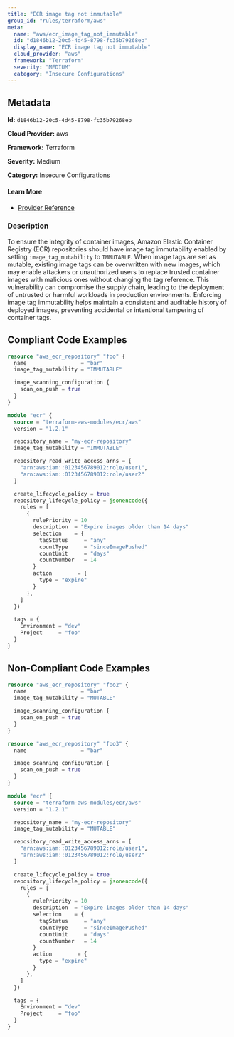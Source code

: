```yaml
---
title: "ECR image tag not immutable"
group_id: "rules/terraform/aws"
meta:
  name: "aws/ecr_image_tag_not_immutable"
  id: "d1846b12-20c5-4d45-8798-fc35b79268eb"
  display_name: "ECR image tag not immutable"
  cloud_provider: "aws"
  framework: "Terraform"
  severity: "MEDIUM"
  category: "Insecure Configurations"
---
```

## Metadata

**Id:** `d1846b12-20c5-4d45-8798-fc35b79268eb`

**Cloud Provider:** aws

**Framework:** Terraform

**Severity:** Medium

**Category:** Insecure Configurations

#### Learn More

 - [Provider Reference](https://registry.terraform.io/providers/hashicorp/aws/latest/docs/resources/ecr_repository)

### Description

 To ensure the integrity of container images, Amazon Elastic Container Registry (ECR) repositories should have image tag immutability enabled by setting `image_tag_mutability` to `IMMUTABLE`. When image tags are set as mutable, existing image tags can be overwritten with new images, which may enable attackers or unauthorized users to replace trusted container images with malicious ones without changing the tag reference. This vulnerability can compromise the supply chain, leading to the deployment of untrusted or harmful workloads in production environments. Enforcing image tag immutability helps maintain a consistent and auditable history of deployed images, preventing accidental or intentional tampering of container tags.


## Compliant Code Examples
```terraform
resource "aws_ecr_repository" "foo" {
  name                 = "bar"
  image_tag_mutability = "IMMUTABLE"

  image_scanning_configuration {
    scan_on_push = true
  }
}

```

```terraform
module "ecr" {
  source = "terraform-aws-modules/ecr/aws"
  version = "1.2.1"

  repository_name = "my-ecr-repository"
  image_tag_mutability = "IMMUTABLE"

  repository_read_write_access_arns = [
    "arn:aws:iam::0123456789012:role/user1",
    "arn:aws:iam::0123456789012:role/user2"
  ]

  create_lifecycle_policy = true
  repository_lifecycle_policy = jsonencode({
    rules = [
      {
        rulePriority = 10
        description  = "Expire images older than 14 days"
        selection    = {
          tagStatus     = "any"
          countType     = "sinceImagePushed"
          countUnit     = "days"
          countNumber   = 14
        }
        action        = {
          type = "expire"
        }
      },
    ]
  })

  tags = {
    Environment = "dev"
    Project     = "foo"
  }
}
```
## Non-Compliant Code Examples
```terraform
resource "aws_ecr_repository" "foo2" {
  name                 = "bar"
  image_tag_mutability = "MUTABLE"

  image_scanning_configuration {
    scan_on_push = true
  }
}

resource "aws_ecr_repository" "foo3" {
  name                 = "bar"

  image_scanning_configuration {
    scan_on_push = true
  }
}

```

```terraform
module "ecr" {
  source = "terraform-aws-modules/ecr/aws"
  version = "1.2.1"

  repository_name = "my-ecr-repository"
  image_tag_mutability = "MUTABLE"

  repository_read_write_access_arns = [
    "arn:aws:iam::0123456789012:role/user1",
    "arn:aws:iam::0123456789012:role/user2"
  ]

  create_lifecycle_policy = true
  repository_lifecycle_policy = jsonencode({
    rules = [
      {
        rulePriority = 10
        description  = "Expire images older than 14 days"
        selection    = {
          tagStatus     = "any"
          countType     = "sinceImagePushed"
          countUnit     = "days"
          countNumber   = 14
        }
        action        = {
          type = "expire"
        }
      },
    ]
  })

  tags = {
    Environment = "dev"
    Project     = "foo"
  }
}
```